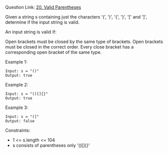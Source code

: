 Question Link: [20. Valid Parentheses](https://leetcode.com/problems/valid-parentheses/?envType=study-plan&id=data-structure-i)

Given a string s containing just the characters '(', ')', '{', '}', '[' and ']', determine if the input string is valid.

An input string is valid if:

Open brackets must be closed by the same type of brackets.
Open brackets must be closed in the correct order.
Every close bracket has a corresponding open bracket of the same type.
 

Example 1:
```
Input: s = "()"
Output: true
```
Example 2:
```
Input: s = "()[]{}"
Output: true
```
Example 3:
```
Input: s = "(]"
Output: false
``` 

Constraints:

* 1 <= s.length <= 104
* s consists of parentheses only '()[]{}'